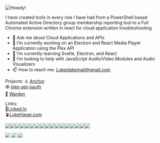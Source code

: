 ![Howdy!](https://github.com/LukeHagar/LukeHagar/blob/main/Hi!%20(864%20%C3%97%20286%20px).gif)

I have created tools in every role I have had from a PowerShell based Automated Active Directory group membership reporting tool to a Full Chrome extension written in react for cloud application troubleshooting

- 💬 Ask me about Cloud Applications and APIs
- 🔭 I’m currently working on an Electron and React Media Player Application using the Plex API
- 🌱 I’m currently learning Svelte, Electron, and React
- 🤔 I’m looking to help with JavaScript Audio/Video Modules and Audio Visualizers
- 📫 How to reach me: Lukeslakemail@gmail.com

Projects:
⚓ [Anchor](https://github.com/LukeHagar/Anchor "Anchor Chrome Extension")     
🕸️ [plex-api-oauth](https://github.com/LukeHagar/plex-api-oauth "Plex API JavaScript Module That Supports OAuth")   
🎵 [Warden](https://github.com/LukeHagar/Warden "An Electron and React based Plex Music Player")   

Links:   
🔗[Linked In](https://www.linkedin.com/in/lukehagar/ "Luke Hagar's LinkedIn")  
🪴[LukeHagar.com](https://lukehagar.com/ "Luke Hagar's Website")  


 <img src="https://img.shields.io/badge/JavaScript-323330?style=for-the-badge&logo=javascript&logoColor=F7DF1E" /><img src="https://img.shields.io/badge/Python-FFD43B?style=for-the-badge&logo=python&logoColor=blue" /><img src="https://img.shields.io/badge/React-20232A?style=for-the-badge&logo=react&logoColor=61DAFB" /><img src="https://img.shields.io/badge/Svelte-4A4A55?style=for-the-badge&logo=svelte&logoColor=FF3E00"/><img src="https://img.shields.io/badge/Material%20UI-007FFF?style=for-the-badge&logo=mui&logoColor=white" /><img src="https://img.shields.io/badge/Nginx-009639?style=for-the-badge&logo=nginx&logoColor=white" /><img src="https://img.shields.io/badge/GitHub%20Pages-222222?style=for-the-badge&logo=GitHub%20Pages&logoColor=white" /><img src="https://img.shields.io/badge/Markdown-000000?style=for-the-badge&logo=markdown&logoColor=white" /><img src="https://img.shields.io/badge/Electron-2B2E3A?style=for-the-badge&logo=electron&logoColor=9FEAF9" /><img src="https://img.shields.io/badge/Postman-FF6C37?style=for-the-badge&logo=Postman&logoColor=white"/><img src="https://img.shields.io/badge/npm-CB3837?style=for-the-badge&logo=npm&logoColor=white" /><img src="https://img.shields.io/badge/VSCode-0078D4?style=for-the-badge&logo=visual%20studio%20code&logoColor=white" /><img src="https://img.shields.io/badge/sublime_text-%23575757.svg?&style=for-the-badge&logo=sublime-text&logoColor=important" /><img src="https://img.shields.io/badge/GitHub-100000?style=for-the-badge&logo=github&logoColor=white" /><img src="https://img.shields.io/badge/iTerm2-000000?style=for-the-badge&logo=iterm2&logoColor=white" /><img src="https://img.shields.io/badge/Hyper-000000?style=for-the-badge&logo=hyper&logoColor=white" /><img src="https://img.shields.io/badge/Vivaldi-EF3939?style=for-the-badge&logo=Vivaldi&logoColor=white" />

<img src="https://github-profile-summary-cards.vercel.app/api/cards/profile-details?username=lukehagar&theme=vue" />  
<img src="https://github-readme-stats.vercel.app/api?username=lukehagar" />
<img src="https://github-readme-stats.vercel.app/api/top-langs/?username=lukehagar" />
